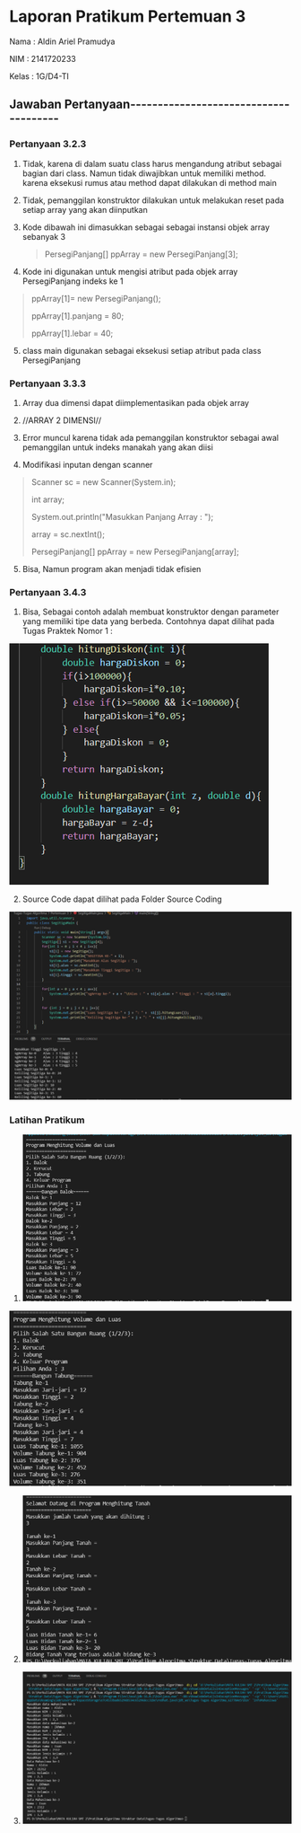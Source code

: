 # **Laporan Pratikum Pertemuan 3**

Nama : Aldin Ariel Pramudya

NIM : 2141720233

Kelas : 1G/D4-TI

## Jawaban Pertanyaan--------------------------------------

### **Pertanyaan 3.2.3**

1. Tidak, karena di dalam suatu class harus mengandung atribut sebagai bagian dari class. Namun tidak diwajibkan untuk memiliki method. karena eksekusi rumus atau method dapat dilakukan di method main

2. Tidak, pemanggilan konstruktor dilakukan untuk melakukan reset pada setiap array yang akan diinputkan

3. Kode dibawah ini dimasukkan sebagai sebagai instansi objek array sebanyak 3
   > PersegiPanjang[] ppArray = new PersegiPanjang[3];

4. Kode ini digunakan untuk mengisi atribut pada objek array PersegiPanjang indeks ke 1
> ppArray[1]= new PersegiPanjang();
> 
> ppArray[1].panjang = 80;
> 
> ppArray[1].lebar = 40;

5. class main digunakan sebagai eksekusi setiap atribut pada class PersegiPanjang

### **Pertanyaan 3.3.3**

1. Array dua dimensi dapat diimplementasikan pada objek array

2. //ARRAY 2 DIMENSI//

3. Error muncul karena tidak ada pemanggilan konstruktor sebagai awal pemanggilan untuk indeks manakah yang akan diisi

4. Modifikasi inputan dengan scanner 
> Scanner sc = new Scanner(System.in);
> 
> int array;
>
> System.out.println("Masukkan Panjang Array : ");
> 
>array = sc.nextInt();
>
> PersegiPanjang[] ppArray = new PersegiPanjang[array];

5. Bisa, Namun program akan menjadi tidak efisien

### **Pertanyaan 3.4.3**

1. Bisa, Sebagai contoh adalah membuat konstruktor dengan parameter yang memiliki tipe data yang berbeda. Contohnya dapat dilihat pada Tugas Praktek Nomor 1 :

![Run Praktetk Nomor 1](percobaan1.png)

2. Source Code dapat dilihat pada Folder Source Coding 

![Run Segitiga Main](Run%20Segitiga.png)

### **Latihan Pratikum**

1. ![Run Tugas 1](Run%20Tugas1.png)

![Run 2 Tugas 1](Run%202%20Tugas1%20.png)

2. ![Run Tugas 2](Run%20Tugas2.png)

3. ![Run Tugas 3](Run%20Tugas3.png)




